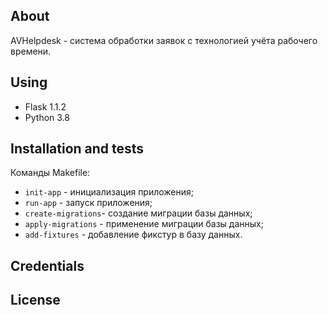 ## About
AVHelpdesk - система обработки заявок с технологией учёта рабочего времени.


## Using 
* Flask 1.1.2
* Python 3.8


## Installation and tests
Команды Makefile:
- `init-app` - инициализация приложения;
- `run-app` - запуск приложения;
- `create-migrations`- создание миграции базы данных;
- `apply-migrations` - применение миграции базы данных;
- `add-fixtures` - добавление фикстур в базу данных.


## Credentials


## License

